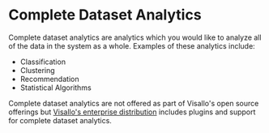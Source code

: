 # Complete Dataset Analytics

Complete dataset analytics are analytics which you would like to analyze all of the data in the system as a whole. Examples of these analytics include:

* Classification
* Clustering 
* Recommendation 
* Statistical Algorithms

Complete dataset analytics are not offered as part of Visallo's open source offerings but [Visallo's enterprise distribution](http://www.visallo.com/content/get-started) includes plugins and support for complete dataset analytics.
